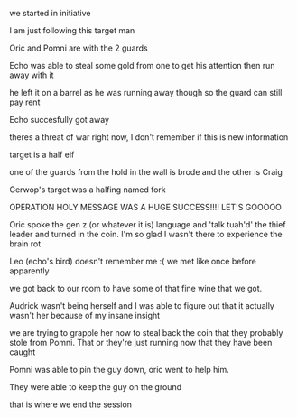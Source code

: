 we started in initiative

I am just following this target man

Oric and Pomni are with the 2 guards

Echo was able to steal some gold from one to get his attention then run away with it

he left it on a barrel as he was running away though so the guard can still pay rent

Echo succesfully got away 

theres a threat of war right now, I don't remember if this is new information

target is a half elf

one of the guards from the hold in the wall is brode and the other is Craig 

Gerwop's target was a halfing named fork

OPERATION HOLY MESSAGE WAS A HUGE SUCCESS!!!! LET'S GOOOOO

Oric spoke the gen z (or whatever it is) language and 'talk tuah'd' the thief leader and turned in the coin. I'm so glad I wasn't there to experience the brain rot

Leo (echo's bird) doesn't remember me :( we met like once before apparently

we got back to our room to have some of that fine wine that we got. 

Audrick wasn't being herself and I was able to figure out that 
it actually wasn't her because of my insane insight

we are trying to grapple her now to steal back the coin that they probably stole from Pomni. That or they're just running now that they have been caught

Pomni was able to pin the guy down, oric went to help him. 

They were able to keep the guy on the ground 

that is where we end the session